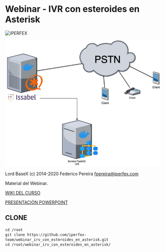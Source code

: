 # Webinar - IVR con esteroides en Asterisk

![iPERFEX](https://www.iperfex.com/wp-content/uploads/2019/01/iPerfex_logo_naranja-e1546949425459.png)


![webinar](https://raw.githubusercontent.com/iperfex-team/webinar_irv_con_esteroides_en_asterisk/main/webinar_ivr_con_esteroides_en_asterisk.png)


Lord BaseX (c) 2014-2020
 Federico Pereira <fpereira@iperfex.com>

Material del Webinar.

[WIKI DEL CURSO](https://github.com/iperfex-team/curso-asterisk-docker/wiki)

[PRESENTACIÓN POWERPOINT](https://github.com/iperfex-team/webinar_irv_con_esteroides_en_asterisk/raw/main/IVR_CON_ESTEROIDES_EN_ASTERISK-14-01-2021.pptx)

## CLONE
```
cd /root
git clone https://github.com/iperfex-team/webinar_irv_con_esteroides_en_asterisk.git
cd /root/webinar_irv_con_esteroides_en_asterisk/
```

